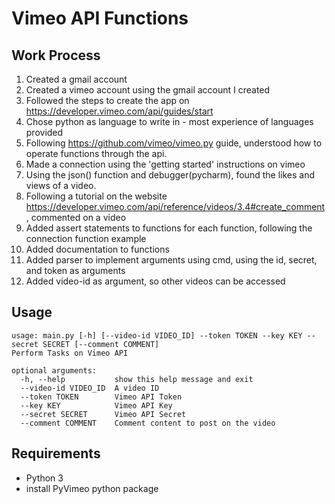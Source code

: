 # Vimeo API Functions

## Work Process
1. Created a gmail account
2. Created a vimeo account using the gmail account I created
3. Followed the steps to create the app on https://developer.vimeo.com/api/guides/start
4. Chose python as language to write in - most experience of languages provided
5. Following https://github.com/vimeo/vimeo.py guide, understood how to operate functions through the api.
6. Made a connection using the 'getting started' instructions on vimeo
7. Using the json() function and debugger(pycharm), found the likes and views of a video.
8. Following a tutorial on the website https://developer.vimeo.com/api/reference/videos/3.4#create_comment, commented on a video
9. Added assert statements to functions for each function, following the connection function example
10. Added documentation to functions
11. Added parser to implement arguments using cmd, using the id, secret, and token as arguments
12. Added video-id as argument, so other videos can be accessed


## Usage
```
usage: main.py [-h] [--video-id VIDEO_ID] --token TOKEN --key KEY --secret SECRET [--comment COMMENT]
Perform Tasks on Vimeo API

optional arguments:
  -h, --help           show this help message and exit
  --video-id VIDEO_ID  A video ID
  --token TOKEN        Vimeo API Token
  --key KEY            Vimeo API Key
  --secret SECRET      Vimeo API Secret
  --comment COMMENT    Comment content to post on the video
```

## Requirements
* Python 3
* install PyVimeo python package